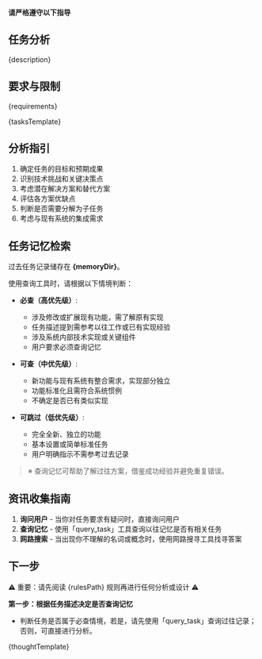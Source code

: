 **请严格遵守以下指导**

## 任务分析

{description}

## 要求与限制

{requirements}

{tasksTemplate}

## 分析指引

1. 确定任务的目标和预期成果
2. 识别技术挑战和关键决策点
3. 考虑潜在解决方案和替代方案
4. 评估各方案优缺点
5. 判断是否需要分解为子任务
6. 考虑与现有系统的集成需求

## 任务记忆检索

过去任务记录储存在 **{memoryDir}**。

使用查询工具时，请根据以下情境判断：

- **必查（高优先级）**:

  - 涉及修改或扩展现有功能，需了解原有实现
  - 任务描述提到需参考以往工作或已有实现经验
  - 涉及系统内部技术实现或关键组件
  - 用户要求必须查询记忆

- **可查（中优先级）**:

  - 新功能与现有系统有整合需求，实现部分独立
  - 功能标准化且需符合系统惯例
  - 不确定是否已有类似实现

- **可跳过（低优先级）**:
  - 完全全新、独立的功能
  - 基本设置或简单标准任务
  - 用户明确指示不需参考过去记录

> ※ 查询记忆可帮助了解过往方案，借鉴成功经验并避免重复错误。

## 资讯收集指南

1. **询问用户** - 当你对任务要求有疑问时，直接询问用户
2. **查询记忆** - 使用「query_task」工具查询以往记忆是否有相关任务
3. **网路搜索** - 当出现你不理解的名词或概念时，使用网路搜寻工具找寻答案

## 下一步

⚠️ 重要：请先阅读 {rulesPath} 规则再进行任何分析或设计 ⚠️

**第一步：根据任务描述决定是否查询记忆**

- 判断任务是否属于必查情境，若是，请先使用「query_task」查询过往记录；否则，可直接进行分析。

{thoughtTemplate}
